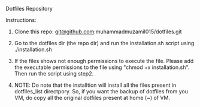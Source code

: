 Dotfiles Repository

Instructions:

1. Clone this repo: git@github.com:muhammadmuzamil015/dotfiles.git 

2. Go to the dotfiles dir (the repo dir) and run the installation.sh script using ./installation.sh

3. If the files shows not enough permissions to execute the file. Please add the executable permissions to the file using "chmod +x installation.sh". Then run the script using step2.

4. NOTE: Do note that the installtion will install all the files present in dotfiles_list directpory. So, if you want the backup of dotfiles from you VM, do copy all the original dotfiles present at home (~) of VM.

